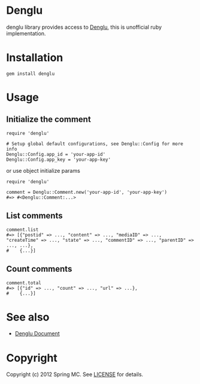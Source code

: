 # Denglu

denglu library provides access to [Denglu](http://www.denglu.cc), this is unofficial ruby implementation.

# Installation

    gem install denglu

# Usage

## Initialize the comment

    require 'denglu'

    # Setup global default configurations, see Denglu::Config for more info
    Denglu::Config.app_id = 'your-app-id'
    Denglu::Config.app_key = 'your-app-key'

or use object initialize params

    require 'denglu'

    comment = Denglu::Comment.new('your-app-id', 'your-app-key')
    #=> #<Denglu::Comment:...>

## List comments

    comment.list
    #=> [{"postid" => ..., "content" => ..., "mediaID" => ..., "createTime" => ..., "state" => ..., "commentID" => ..., "parentID" => ..., ...},
    #    {...}]

## Count comments

    comment.total
    #=> [{"id" => ..., "count" => ..., "url" => ...},
    #    {...}]

# See also

* [Denglu Document](http://developer.denglu.cc/)

# Copyright

Copyright (c) 2012 Spring MC. See [LICENSE](http://github.com/mcspring/denglu/raw/master/LICENSE) for details.

